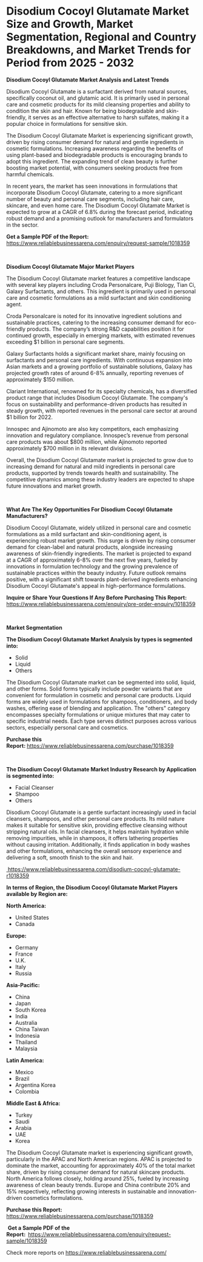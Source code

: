 <p><h1>Disodium Cocoyl Glutamate Market Size and Growth, Market Segmentation, Regional and Country Breakdowns, and Market Trends for Period from 2025 -  2032</h1></p><p><strong>Disodium Cocoyl Glutamate Market Analysis and Latest Trends</strong></p>
<p><p>Disodium Cocoyl Glutamate is a surfactant derived from natural sources, specifically coconut oil, and glutamic acid. It is primarily used in personal care and cosmetic products for its mild cleansing properties and ability to condition the skin and hair. Known for being biodegradable and skin-friendly, it serves as an effective alternative to harsh sulfates, making it a popular choice in formulations for sensitive skin.</p><p>The Disodium Cocoyl Glutamate Market is experiencing significant growth, driven by rising consumer demand for natural and gentle ingredients in cosmetic formulations. Increasing awareness regarding the benefits of using plant-based and biodegradable products is encouraging brands to adopt this ingredient. The expanding trend of clean beauty is further boosting market potential, with consumers seeking products free from harmful chemicals.</p><p>In recent years, the market has seen innovations in formulations that incorporate Disodium Cocoyl Glutamate, catering to a more significant number of beauty and personal care segments, including hair care, skincare, and even home care. The Disodium Cocoyl Glutamate Market is expected to grow at a CAGR of 6.8% during the forecast period, indicating robust demand and a promising outlook for manufacturers and formulators in the sector.</p></p>
<p><strong>Get a Sample PDF of the Report:&nbsp;</strong> <a href="https://www.reliablebusinessarena.com/enquiry/request-sample/1018359?utm_campaign=3561&utm_medium=2&utm_source=Github&utm_content=ia&utm_term=02042025&utm_id=disodium-cocoyl-glutamate">https://www.reliablebusinessarena.com/enquiry/request-sample/1018359</a></p>
<p>&nbsp;</p>
<p><strong>Disodium Cocoyl Glutamate Major Market Players</strong></p>
<p><p>The Disodium Cocoyl Glutamate market features a competitive landscape with several key players including Croda Personalcare, Puji Biology, Tian Ci, Galaxy Surfactants, and others. This ingredient is primarily used in personal care and cosmetic formulations as a mild surfactant and skin conditioning agent.</p><p>Croda Personalcare is noted for its innovative ingredient solutions and sustainable practices, catering to the increasing consumer demand for eco-friendly products. The company’s strong R&D capabilities position it for continued growth, especially in emerging markets, with estimated revenues exceeding $1 billion in personal care segments.</p><p>Galaxy Surfactants holds a significant market share, mainly focusing on surfactants and personal care ingredients. With continuous expansion into Asian markets and a growing portfolio of sustainable solutions, Galaxy has projected growth rates of around 6-8% annually, reporting revenues of approximately $150 million.</p><p>Clariant International, renowned for its specialty chemicals, has a diversified product range that includes Disodium Cocoyl Glutamate. The company's focus on sustainability and performance-driven products has resulted in steady growth, with reported revenues in the personal care sector at around $1 billion for 2022.</p><p>Innospec and Ajinomoto are also key competitors, each emphasizing innovation and regulatory compliance. Innospec’s revenue from personal care products was about $800 million, while Ajinomoto reported approximately $700 million in its relevant divisions.</p><p>Overall, the Disodium Cocoyl Glutamate market is projected to grow due to increasing demand for natural and mild ingredients in personal care products, supported by trends towards health and sustainability. The competitive dynamics among these industry leaders are expected to shape future innovations and market growth.</p></p>
<p>&nbsp;</p>
<p><strong>What Are The Key Opportunities For Disodium Cocoyl Glutamate Manufacturers?</strong></p>
<p><p>Disodium Cocoyl Glutamate, widely utilized in personal care and cosmetic formulations as a mild surfactant and skin-conditioning agent, is experiencing robust market growth. This surge is driven by rising consumer demand for clean-label and natural products, alongside increasing awareness of skin-friendly ingredients. The market is projected to expand at a CAGR of approximately 6-8% over the next five years, fueled by innovations in formulation technology and the growing prevalence of sustainable practices within the beauty industry. Future outlook remains positive, with a significant shift towards plant-derived ingredients enhancing Disodium Cocoyl Glutamate's appeal in high-performance formulations.</p></p>
<p><strong>Inquire or Share Your Questions If Any Before Purchasing This Report:</strong> <a href="https://www.reliablebusinessarena.com/enquiry/pre-order-enquiry/1018359?utm_campaign=3561&utm_medium=2&utm_source=Github&utm_content=ia&utm_term=02042025&utm_id=disodium-cocoyl-glutamate">https://www.reliablebusinessarena.com/enquiry/pre-order-enquiry/1018359</a></p>
<p>&nbsp;</p>
<p><strong>Market Segmentation</strong></p>
<p><strong>The Disodium Cocoyl Glutamate Market Analysis by types is segmented into:</strong></p>
<p><ul><li>Solid</li><li>Liquid</li><li>Others</li></ul></p>
<p><p>The Disodium Cocoyl Glutamate market can be segmented into solid, liquid, and other forms. Solid forms typically include powder variants that are convenient for formulation in cosmetic and personal care products. Liquid forms are widely used in formulations for shampoos, conditioners, and body washes, offering ease of blending and application. The "others" category encompasses specialty formulations or unique mixtures that may cater to specific industrial needs. Each type serves distinct purposes across various sectors, especially personal care and cosmetics.</p></p>
<p><strong>Purchase this Report:&nbsp;</strong><a href="https://www.reliablebusinessarena.com/purchase/1018359?utm_campaign=3561&utm_medium=2&utm_source=Github&utm_content=ia&utm_term=02042025&utm_id=disodium-cocoyl-glutamate">https://www.reliablebusinessarena.com/purchase/1018359</a></p>
<p>&nbsp;</p>
<p><strong>The Disodium Cocoyl Glutamate Market Industry Research by Application is segmented into:</strong></p>
<p><ul><li>Facial Cleanser</li><li>Shampoo</li><li>Others</li></ul></p>
<p><p>Disodium Cocoyl Glutamate is a gentle surfactant increasingly used in facial cleansers, shampoos, and other personal care products. Its mild nature makes it suitable for sensitive skin, providing effective cleansing without stripping natural oils. In facial cleansers, it helps maintain hydration while removing impurities, while in shampoos, it offers lathering properties without causing irritation. Additionally, it finds application in body washes and other formulations, enhancing the overall sensory experience and delivering a soft, smooth finish to the skin and hair.</p></p>
<p><a href="https://www.reliablebusinessarena.com/disodium-cocoyl-glutamate-r1018359?utm_campaign=3561&utm_medium=2&utm_source=Github&utm_content=ia&utm_term=02042025&utm_id=disodium-cocoyl-glutamate">&nbsp;https://www.reliablebusinessarena.com/disodium-cocoyl-glutamate-r1018359</a></p>
<p><strong>In terms of Region, the Disodium Cocoyl Glutamate Market Players available by Region are:</strong></p>
<p>
    <p> <strong> North America: </strong>
        <ul>
            <li>United States</li>
            <li>Canada</li>
        </ul>
        </p> 
    <p> <strong> Europe: </strong>
        <ul>
            <li>Germany</li>
            <li>France</li>
            <li>U.K.</li>
            <li>Italy</li>
            <li>Russia</li>
        </ul>
        </p> 
    <p> <strong> Asia-Pacific: </strong>
        <ul>
            <li>China</li>
            <li>Japan</li>
            <li>South Korea</li>
            <li>India</li>
            <li>Australia</li>
            <li>China Taiwan</li>
            <li>Indonesia</li>
            <li>Thailand</li>
            <li>Malaysia</li>
        </ul>
        </p> 
    <p> <strong> Latin America: </strong>
        <ul>
            <li>Mexico</li>
            <li>Brazil</li>
            <li>Argentina Korea</li>
            <li>Colombia</li>
        </ul>
        </p> 
    <p> <strong> Middle East & Africa: </strong>
        <ul>
            <li>Turkey</li>
            <li>Saudi</li>
            <li>Arabia</li>
            <li>UAE</li>
            <li>Korea</li>
        </ul>
    </p>
    </p>
<p><p>The Disodium Cocoyl Glutamate market is experiencing significant growth, particularly in the APAC and North American regions. APAC is projected to dominate the market, accounting for approximately 40% of the total market share, driven by rising consumer demand for natural skincare products. North America follows closely, holding around 25%, fueled by increasing awareness of clean beauty trends. Europe and China contribute 20% and 15% respectively, reflecting growing interests in sustainable and innovation-driven cosmetics formulations.</p></p>
<p><strong>Purchase this Report: </strong><a href="https://www.reliablebusinessarena.com/purchase/1018359?utm_campaign=3561&utm_medium=2&utm_source=Github&utm_content=ia&utm_term=02042025&utm_id=disodium-cocoyl-glutamate">https://www.reliablebusinessarena.com/purchase/1018359</a></p>
<p>&nbsp;<strong>Get a Sample PDF of the Report:&nbsp;&nbsp;</strong><a href="https://www.reliablebusinessarena.com/enquiry/request-sample/1018359?utm_campaign=3561&utm_medium=2&utm_source=Github&utm_content=ia&utm_term=02042025&utm_id=disodium-cocoyl-glutamate">https://www.reliablebusinessarena.com/enquiry/request-sample/1018359</a></p>
<p><strong></strong></p>
<p>Check more reports on <a href="https://www.reliablebusinessarena.com/?utm_campaign=3561&utm_medium=2&utm_source=Github&utm_content=ia&utm_term=02042025&utm_id=disodium-cocoyl-glutamate">https://www.reliablebusinessarena.com/</a></p>